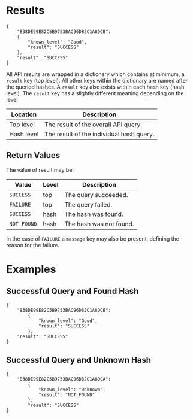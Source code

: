 # Results 
```
{
    "838DE99E82C5B9753BAC96D82C1A8DCB": 
    {
        "known_level": "Good", 
        "result": "SUCCESS"
    }, 
    "result": "SUCCESS"
}

```        

All API results are wrapped in a dictionary which contains at minimum, a `result` key (top level). All other keys within the dictionary are named after the queried hashes. A `result` key also exists within each hash key (hash level). The `result` key has a slightly different meaning depending on the level 

| Location      | Description                               |
| ------------  | ----------------------------------------- | 
| Top level     | The result of the overall API query.      | 
| Hash level    | The result of the individual hash query.  | 

## Return Values

The value of result may be:

| Value         | Level     | Description                           |
| ------------- | --------- | ------------------------------------- |
| `SUCCESS`     | top       | The query succeeded.                  |
| `FAILURE`     | top       | The query failed.                     |
| `SUCCESS`     | hash      | The hash was found.                   |
| `NOT_FOUND`   | hash      | The hash was not found.               |


In the case of `FAILURE` a `message` key may also be present, defining the reason for the failure. 



# Examples

## Successful Query and Found Hash 
```
{
    "838DE99E82C5B9753BAC96D82C1A8DCB": 
        {
            "known_level": "Good", 
            "result": "SUCCESS"
        }, 
    "result": "SUCCESS"
}
```

## Successful Query and Unknown Hash
```
{
    "838DE99E82C5B9753BAC96D82C1A8DCA": 
        {
            "known_level": "Unknown", 
            "result": "NOT_FOUND"
        },
        "result": "SUCCESS"
}
```





